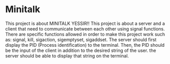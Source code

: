 # Minitalk
This project is about MINITALK YESSIR!!
This project is about a server and a client that need to communicate between each other using signal functions. There are specific functions allowed in order to make
this project work such as:
signal, kill, sigaction, sigemptyset, sigaddset.
The server should first display the PID (Process identification) to the terminal. Then, the PID should be the input of the client in addition to the desired string of
the user. the server should be able to display that string on the terminal.
